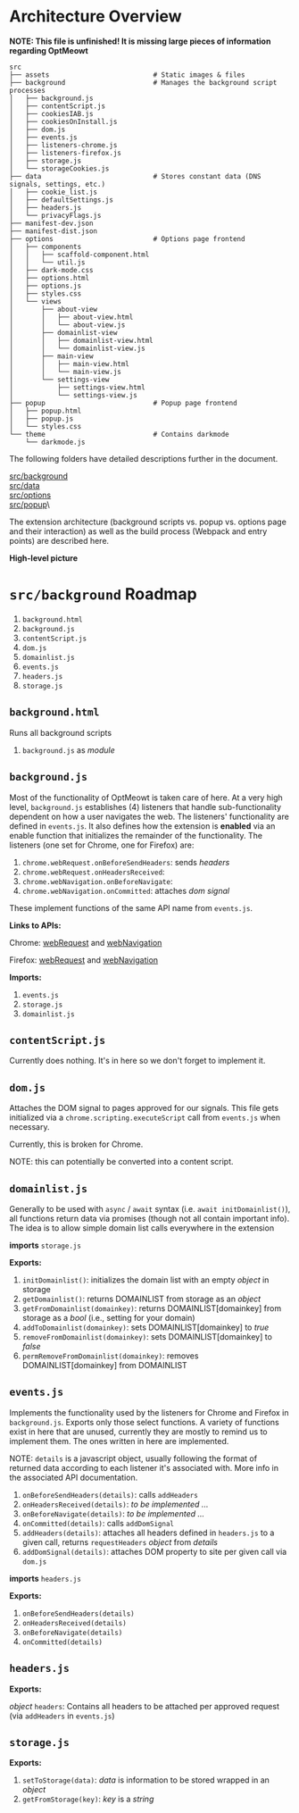 # Architecture Overview

**NOTE: This file is unfinished! It is missing large pieces of information regarding OptMeowt**

```
src
├── assets							# Static images & files
├── background						# Manages the background script processes
│   ├── background.js
│   ├── contentScript.js
│   ├── cookiesIAB.js
│   ├── cookiesOnInstall.js
│   ├── dom.js
│   ├── events.js
│   ├── listeners-chrome.js
│   ├── listeners-firefox.js
│   ├── storage.js
│   └── storageCookies.js
├── data							# Stores constant data (DNS signals, settings, etc.)
│   ├── cookie_list.js
│   ├── defaultSettings.js
│   ├── headers.js
│   └── privacyFlags.js
├── manifest-dev.json
├── manifest-dist.json
├── options							# Options page frontend
│   ├── components
│   │   ├── scaffold-component.html
│   │   └── util.js
│   ├── dark-mode.css
│   ├── options.html
│   ├── options.js
│   ├── styles.css
│   └── views
│       ├── about-view
│       │   ├── about-view.html
│       │   └── about-view.js
│       ├── domainlist-view
│       │   ├── domainlist-view.html
│       │   └── domainlist-view.js
│       ├── main-view
│       │   ├── main-view.html
│       │   └── main-view.js
│       └── settings-view
│           ├── settings-view.html
│           └── settings-view.js
├── popup							# Popup page frontend
│   ├── popup.html
│   ├── popup.js
│   └── styles.css
└── theme							# Contains darkmode
    └── darkmode.js
```


The following folders have detailed descriptions further in the document. 

[src/background]()\
[src/data]()\
[src/options]()\
[src/popup]()\

The extension architecture (background scripts vs. popup vs. options page and their interaction) as well as the build process (Webpack and entry points) are described here.

**High-level picture**

<!-- /////////////////////////////////////////////////////////////////////// -->
<!-- /////////////////////////////////////////////////////////////////////// -->
<!-- /////////////////////////////////////////////////////////////////////// -->
<!-- /////////////////////////////////////////////////////////////////////// -->
<!-- /////////////////////////////////////////////////////////////////////// -->

# `src/background` Roadmap

1) `background.html`
2) `background.js`
3) `contentScript.js`
4) `dom.js`
5) `domainlist.js`
6) `events.js`
7) `headers.js`
8) `storage.js`

## `background.html`

Runs all background scripts

1) `background.js` as *module*

## `background.js`

Most of the functionality of OptMeowt is taken care of here. At a very high level, `background.js` establishes (4) listeners that handle sub-functionality dependent on how a user navigates the web. The listeners' functionality are defined in `events.js`. It also defines how the extension is **enabled** via an enable function that initializes the remainder of the functionality. The listeners (one set for Chrome, one for Firefox) are:

1) `chrome.webRequest.onBeforeSendHeaders`: sends *headers*
2) `chrome.webRequest.onHeadersReceived`:
3) `chrome.webNavigation.onBeforeNavigate`:
4) `chrome.webNavigation.onCommitted`: attaches *dom signal*

These implement functions of the same API name from `events.js`.

**Links to APIs:**

Chrome: [webRequest](https://developer.chrome.com/docs/extensions/reference/webRequest/) and [webNavigation](https://developer.chrome.com/docs/extensions/reference/webNavigation/)

Firefox: [webRequest](https://developer.mozilla.org/en-US/docs/Mozilla/Add-ons/WebExtensions/API/webRequest) and [webNavigation](https://developer.mozilla.org/en-US/docs/Mozilla/Add-ons/WebExtensions/API/webNavigation)

**Imports:**

1) `events.js`
2) `storage.js`
3) `domainlist.js`

## `contentScript.js`

Currently does nothing. It's in here so we don't forget to implement it.

## `dom.js`

Attaches the DOM signal to pages approved for our signals. This file gets initialized via a `chrome.scripting.executeScript` call from `events.js` when necessary.

Currently, this is broken for Chrome.

NOTE: this can potentially be converted into a content script.

## `domainlist.js`

Generally to be used with `async` / `await` syntax (i.e. `await initDomainlist()`), all functions return data via promises (though not all contain important info). The idea is to allow simple domain list calls everywhere in the extension

**imports** `storage.js`

**Exports:**

1) `initDomainlist()`: initializes the domain list with an empty *object* in storage
2) `getDomainlist()`: returns DOMAINLIST from storage as an *object*
3) `getFromDomainlist(domainkey)`: returns DOMAINLIST[domainkey] from storage as a *bool* (i.e., setting for your domain)
4) `addToDomainlist(domainkey)`: sets DOMAINLIST[domainkey] to *true*
5) `removeFromDomainlist(domainkey)`: sets DOMAINLIST[domainkey] to *false*
6) `permRemoveFromDomainlist(domainkey)`: removes DOMAINLIST[domainkey] from DOMAINLIST

## `events.js`

Implements the functionality used by the listeners for Chrome and Firefox in `background.js`. Exports only those select functions. A variety of functions exist in here that are unused, currently they are mostly to remind us to implement them. The ones written in here are implemented.

NOTE: `details` is a javascript object, usually following the format of returned data according to each listener it's associated with. More info in the associated API documentation.

1) `onBeforeSendHeaders(details)`: calls `addHeaders`
2) `onHeadersReceived(details)`: *to be implemented ...*
3) `onBeforeNavigate(details)`: *to be implemented ...*
4) `onCommitted(details)`: calls `addDomSignal`
5) `addHeaders(details)`: attaches all headers defined in `headers.js` to a given call, returns `requestHeaders` *object* from *details*
6) `addDomSignal(details)`: attaches DOM property to site per given call via `dom.js`

**imports** `headers.js`

**Exports:**

1) `onBeforeSendHeaders(details)`
2) `onHeadersReceived(details)`
3) `onBeforeNavigate(details)`
4) `onCommitted(details)`

## `headers.js`

**Exports:**

*object* `headers`: Contains all headers to be attached per approved request (via `addHeaders` in `events.js`)

## `storage.js`

**Exports:**

1) `setToStorage(data)`: *data* is information to be stored wrapped in an *object*
2) `getFromStorage(key)`: *key* is a *string*

<!-- /////////////////////////////////////////////////////////////////////// -->
<!-- /////////////////////////////////////////////////////////////////////// -->
<!-- /////////////////////////////////////////////////////////////////////// -->
<!-- /////////////////////////////////////////////////////////////////////// -->
<!-- /////////////////////////////////////////////////////////////////////// -->